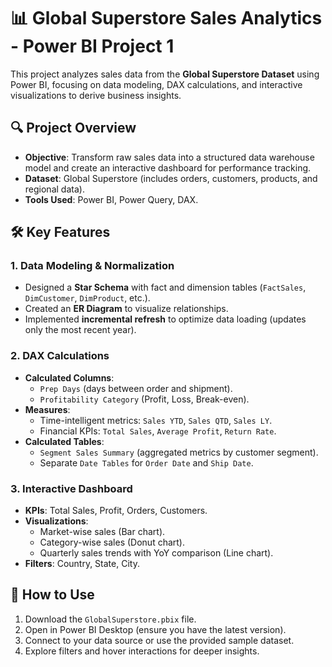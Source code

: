 # 📊 Global Superstore Sales Analytics - Power BI Project 1  

This project analyzes sales data from the **Global Superstore Dataset** using Power BI, focusing on data modeling, DAX calculations, and interactive visualizations to derive business insights.  

## 🔍 **Project Overview**  
- **Objective**: Transform raw sales data into a structured data warehouse model and create an interactive dashboard for performance tracking.  
- **Dataset**: Global Superstore (includes orders, customers, products, and regional data).  
- **Tools Used**: Power BI, Power Query, DAX.  

## 🛠 **Key Features**  

### **1. Data Modeling & Normalization**  
- Designed a **Star Schema** with fact and dimension tables (`FactSales`, `DimCustomer`, `DimProduct`, etc.).  
- Created an **ER Diagram** to visualize relationships.  
- Implemented **incremental refresh** to optimize data loading (updates only the most recent year).  

### **2. DAX Calculations**  
- **Calculated Columns**:  
  - `Prep Days` (days between order and shipment).  
  - `Profitability Category` (Profit, Loss, Break-even).  
- **Measures**:  
  - Time-intelligent metrics: `Sales YTD`, `Sales QTD`, `Sales LY`.  
  - Financial KPIs: `Total Sales`, `Average Profit`, `Return Rate`.  
- **Calculated Tables**:  
  - `Segment Sales Summary` (aggregated metrics by customer segment).  
  - Separate `Date Tables` for `Order Date` and `Ship Date`.  

### **3. Interactive Dashboard**  
- **KPIs**: Total Sales, Profit, Orders, Customers.  
- **Visualizations**:  
  - Market-wise sales (Bar chart).  
  - Category-wise sales (Donut chart).  
  - Quarterly sales trends with YoY comparison (Line chart).  
- **Filters**: Country, State, City.    

## 🚀 **How to Use**  
1. Download the `GlobalSuperstore.pbix` file.  
2. Open in Power BI Desktop (ensure you have the latest version).  
3. Connect to your data source or use the provided sample dataset.  
4. Explore filters and hover interactions for deeper insights.  
 
 
